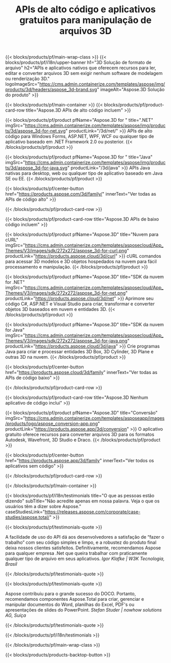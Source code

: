 ﻿---
title: APIs de alto código e aplicativos gratuitos para manipulação de arquivos 3D 
weight: 1460
url: /pt/
description: Crie editar e converter 3D arquivos. Nenhum software de modelagem 3D é necessário. Trabalhe com geometria, hierarquia de cena, compartilhe ou divida malhas, anime objetos, adicione uma câmera de destino.
google_site_verification: pJzfspWbY9hmASAU3ozD0x1YVIt8rcjsmkvNtlT8jsM
---
{{< blocks/products/pf/main-wrap-class >}}
{{< blocks/products/pf/i18n/upper-banner h1="3D Solução de formato de arquivo" h2="APIs e aplicativos nativos que oferecem recursos para ler, editar e converter arquivos 3D sem exigir nenhum software de modelagem ou renderização 3D." logoImageSrc="https://cms.admin.containerize.com/templates/aspose/img/products/3d/headers/aspose_3d-brand.svg" imageAlt="Aspose.3D Solução do produto" >}}

{{< blocks/products/pf/main-container >}}
{{< blocks/products/pf/product-card-row title="Aspose.3D APIs de alto código incluem" >}}

{{< blocks/products/pf/product pfName="Aspose.3D for " title=".NET" imgSrc="https://cms.admin.containerize.com/templates/aspose/img/products/3d/aspose_3d-for-net.svg" productLink="/3d/net/" >}}
APIs de alto código para Windows Forms, ASP.NET, WPF, WCF ou qualquer tipo de aplicativo baseado em .NET Framework 2.0 ou posterior.
{{< /blocks/products/pf/product >}}

{{< blocks/products/pf/product pfName="Aspose.3D for " title="Java" imgSrc="https://cms.admin.containerize.com/templates/aspose/img/products/3d/aspose_3d-for-java.svg" productLink="/3d/java" >}}
APIs Java nativas para desktop, web ou qualquer tipo de aplicativo baseado em Java SE ou EE.
{{< /blocks/products/pf/product >}}

{{< blocks/products/pf/center-button href="https://products.aspose.com/3d/family/" innerText="Ver todas as APIs de código alto" >}}

{{< /blocks/products/pf/product-card-row >}}

{{< blocks/products/pf/product-card-row title="Aspose.3D APIs de baixo código incluem" >}}

{{< blocks/products/pf/product pfName="Aspose.3D" title="Nuvem para cURL" imgSrc="https://cms.admin.containerize.com/templates/asposecloud/App_Themes/V3/images/sdk/272x272/aspose_3d-for-curl.png" productLink="https://products.aspose.cloud/3d/curl" >}}
cURL comandos para acessar 3D modelos e 3D objetos hospedados na nuvem para fácil processamento e manipulação.
{{< /blocks/products/pf/product >}}

{{< blocks/products/pf/product pfName="Aspose.3D" title="SDK da nuvem for .NET" imgSrc="https://cms.admin.containerize.com/templates/asposecloud/App_Themes/V3/images/sdk/272x272/aspose_3d-for-net.png" productLink="https://products.aspose.cloud/3d/net" >}}
Aprimore seu código C#, ASP.NET e Visual Studio para criar, transformar e converter objetos 3D baseados em nuvem e entidades 3D.
{{< /blocks/products/pf/product >}}

{{< blocks/products/pf/product pfName="Aspose.3D" title="SDK da nuvem for Java" imgSrc="https://cms.admin.containerize.com/templates/asposecloud/App_Themes/V3/images/sdk/272x272/aspose_3d-for-java.png" productLink="https://products.aspose.cloud/3d/java" >}}
Crie programas Java para criar e processar entidades 3D Box, 3D Cylinder, 3D Plane e outras 3D na nuvem.
{{< /blocks/products/pf/product >}}

{{< blocks/products/pf/center-button href="https://products.aspose.cloud/3d/family" innerText="Ver todas as APIs de código baixo" >}}

{{< /blocks/products/pf/product-card-row >}}

{{< blocks/products/pf/product-card-row title="Aspose.3D Nenhum aplicativo de código inclui" >}}

{{< blocks/products/pf/product pfName="Aspose.3D" title="Conversão" imgSrc="https://cms.admin.containerize.com/templates/asposeapp/images/products/logo/aspose_conversion-app.png" productLink="https://products.aspose.app/3d/conversion" >}}
O aplicativo gratuito oferece recursos para converter arquivos 3D para os formatos Autodesk, Wavefront, 3D Studio e Draco.
{{< /blocks/products/pf/product >}}

{{< blocks/products/pf/center-button href="https://products.aspose.app/3d/family" innerText="Ver todos os aplicativos sem código" >}}

{{< /blocks/products/pf/product-card-row >}}

{{< /blocks/products/pf/main-container >}}

{{< blocks/products/pf/i18n/testimonials title="O que as pessoas estão dizendo" subTitle="Não acredite apenas em nossa palavra. Veja o que os usuários têm a dizer sobre Aspose." caseStudiesLink="https://releases.aspose.com/corporate/case-studies/aspose.total/" >}}

{{< blocks/products/pf/testimonials-quote >}}
<p class="first">
 A facilidade de uso do API dá aos desenvolvedores a satisfação de “fazer o trabalho” com seu código simples e limpo, e a robustez do produto final deixa nossos clientes satisfeitos. Definitivamente, recomendamos Aspose para qualquer empresa .Net que queira trabalhar com praticamente qualquer tipo de arquivo em seus aplicativos.
 <em>
  Igor Klafke | W3K Tecnologia, Brasil
 </em>
</p>

{{< /blocks/products/pf/testimonials-quote >}}

{{< blocks/products/pf/testimonials-quote >}}
<p class="second">
 Aspose contribuiu para o grande sucesso do DOCO. Portanto, recomendamos componentes Aspose.Total para criar, gerenciar e manipular documentos do Word, planilhas do Excel, PDF's ou apresentações de slides do PowerPoint.
 <em>
  Stefan Studer | nowhow solutions AG, Suíça
 </em>
</p>

{{< /blocks/products/pf/testimonials-quote >}}

{{< /blocks/products/pf/i18n/testimonials >}}

{{< /blocks/products/pf/main-wrap-class >}}

{{< blocks/products/products-backtop-button >}}